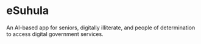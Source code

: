 # eSuhula
An AI-based app for seniors, digitally illiterate, and people of determination to access digital government services.

